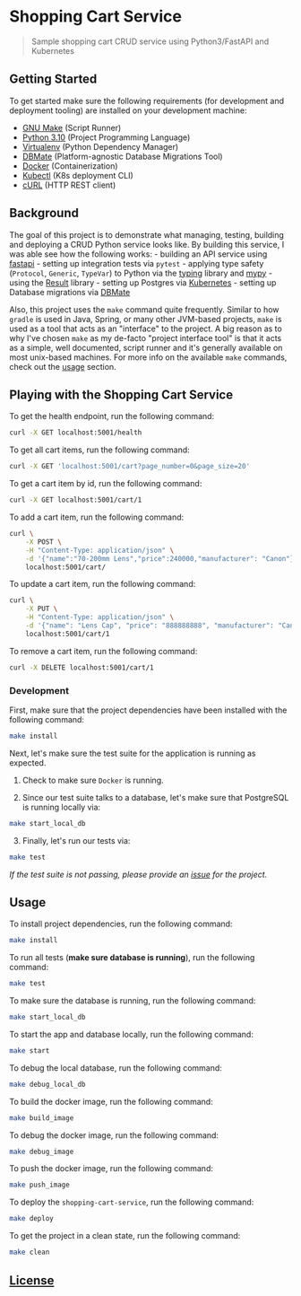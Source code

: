 # Shopping Cart Service

> Sample shopping cart CRUD service using Python3/FastAPI and Kubernetes

## Getting Started

To get started make sure the following requirements (for development and deployment tooling) are installed on your development machine:

- [GNU Make](https://www.gnu.org/software/make) (Script Runner)
- [Python 3.10](https://www.python.org/downloads/) (Project Programming Language)
- [Virtualenv](https://virtualenv.pypa.io/en/latest/) (Python Dependency Manager)
- [DBMate](https://github.com/amacneil/dbmate) (Platform-agnostic Database Migrations Tool)
- [Docker](https://hub.docker.com/) (Containerization)
- [Kubectl](https://kubernetes.io/docs/tasks/tools/install-kubectl/) (K8s deployment CLI)
- [cURL](https://curl.haxx.se/) (HTTP REST client)

## Background

The goal of this project is to demonstrate what managing, testing, building and deploying a CRUD Python service looks like. By building this service, I was able see how the following works:
    - building an API service using [fastapi](https://fastapi.tiangolo.com/)
    - setting up integration tests via `pytest`
    - applying type safety (`Protocol`, `Generic`, `TypeVar`) to Python via the [typing](https://docs.python.org/3/library/typing.html) library and [mypy](http://www.mypy-lang.org/)
    - using the [Result](https://github.com/rustedpy/result) library
    - setting up Postgres via [Kubernetes](https://docs.docker.com/compose/)
    - setting up Database migrations via [DBMate](https://github.com/amacneil/dbmate)

Also, this project uses the `make` command quite frequently. Similar to how `gradle` is used in Java, Spring, or many other JVM-based projects, `make` is used as a tool that acts as an "interface" to the project. A big reason as to why I've chosen `make` as my de-facto "project interface tool" is that it acts as a simple, well documented, script runner and it's generally available on most unix-based machines. For more info on the available `make` commands, check out the [usage](https://github.com/tjmaynes/shopping-cart-service#usage) section. 

## Playing with the Shopping Cart Service

To get the health endpoint, run the following command:
```bash
curl -X GET localhost:5001/health
```

To get all cart items, run the following command:
```bash
curl -X GET 'localhost:5001/cart?page_number=0&page_size=20'
```

To get a cart item by id, run the following command:
```bash
curl -X GET localhost:5001/cart/1
```

To add a cart item, run the following command:
```bash
curl \
    -X POST \
    -H "Content-Type: application/json" \
    -d '{"name":"70-200mm Lens","price":240000,"manufacturer": "Canon"}' \
    localhost:5001/cart/
```

To update a cart item, run the following command:
```bash
curl \
    -X PUT \
    -H "Content-Type: application/json" \
    -d '{"name": "Lens Cap", "price": "888888888", "manufacturer": "Canon"}' \
    localhost:5001/cart/1
```

To remove a cart item, run the following command:
```bash
curl -X DELETE localhost:5001/cart/1
```

### Development
First, make sure that the project dependencies have been installed with the following command:
```bash
make install
```

Next, let's make sure the test suite for the application is running as expected.

1. Check to make sure `Docker` is running.

2. Since our test suite talks to a database, let's make sure that PostgreSQL is running locally via:
```bash
make start_local_db
```

3. Finally, let's run our tests via:
```bash
make test
```

*If the test suite is not passing, please provide an [issue](https://github.com/tjmaynes/shopping-cart-service/issues) for the project.*

## Usage
To install project dependencies, run the following command:
```bash
make install
```

To run all tests (**make sure database is running**), run the following command:
```bash
make test
```

To make sure the database is running, run the following command:
```bash
make start_local_db
```

To start the app and database locally, run the following command:
```bash
make start
```

To debug the local database, run the following command:
```bash
make debug_local_db
```

To build the docker image, run the following command:
```bash
make build_image
```

To debug the docker image, run the following command:
```bash
make debug_image
```

To push the docker image, run the following command:
```bash
make push_image
```

To deploy the `shopping-cart-service`, run the following command:
```bash
make deploy
```

To get the project in a clean state, run the following command:
```bash
make clean
```

## [License](./LICENSE)
